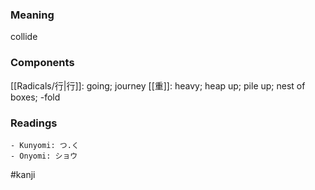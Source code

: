 ### Meaning

collide

### Components

[[Radicals/行|行]]: going; journey [[重]]: heavy; heap up; pile up; nest of boxes; -fold

### Readings

```
- Kunyomi: つ.く
- Onyomi: ショウ
```

#kanji